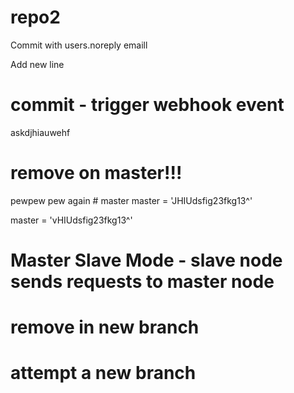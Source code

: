 # repo2

Commit with users.noreply emaill

Add new line
# commit - trigger webhook event


askdjhiauwehf
# remove on master!!!
pewpew pew again    # master
master = 'JHIUdsfig23fkg13^'

master = 'vHIUdsfig23fkg13^'

# Master Slave Mode - slave node sends requests to master node



# remove in new branch

# attempt a new branch





